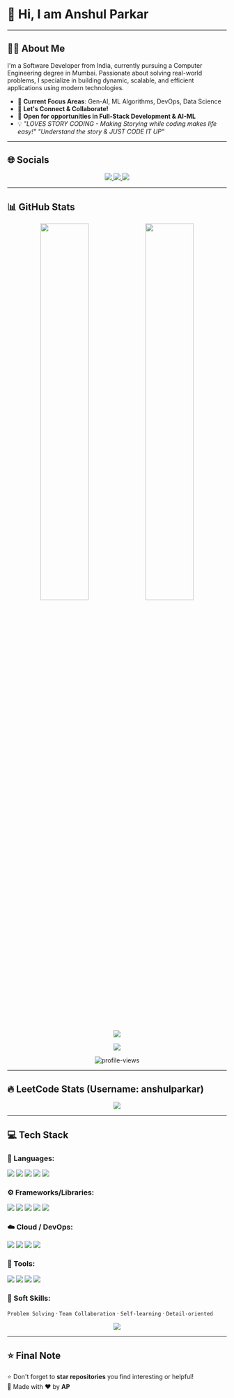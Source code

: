 # 👋 Hi, I am Anshul Parkar

---

## 👨‍💻 About Me

I'm a Software Developer from India, currently pursuing a Computer Engineering degree in Mumbai. Passionate about solving real-world problems, I specialize in building dynamic, scalable, and efficient applications using modern technologies.

- 🎯 **Current Focus Areas**: Gen-AI, ML Algorithms, DevOps, Data Science
- 🤝 **Let's Connect & Collaborate!**
- 💼 **Open for opportunities in Full-Stack Development & AI-ML**
- 💡 *"LOVES STORY CODING - Making Storying while coding makes life easy!" "Understand the story & JUST CODE IT UP"*

---

## 🌐 Socials

<p align="center">
  <a href="https://www.instagram.com/im__parkar" target="_blank">
    <img src="https://img.shields.io/badge/Instagram-E4405F?style=for-the-badge&logo=instagram&logoColor=white" />
  </a>
  <a href="https://www.linkedin.com/in/anshul-parkar-91306b286" target="_blank">
    <img src="https://img.shields.io/badge/LinkedIn-0077B5?style=for-the-badge&logo=linkedin&logoColor=white" />
  </a>
  <a href="mailto:anshulparkar@gmail.com">
    <img src="https://img.shields.io/badge/Email-D14836?style=for-the-badge&logo=gmail&logoColor=white" />
  </a>
</p>

---

## 📊 GitHub Stats

<p align="center">
  <img src="https://github-readme-stats.vercel.app/api?username=AnshulParkar&show_icons=true&theme=radical" width="47%" />
  <img src="https://github-readme-stats.vercel.app/api/top-langs/?username=AnshulParkar&layout=compact&theme=radical" width="47%" />
</p>

<p align="center">
  <img src="https://github-readme-streak-stats.herokuapp.com/?user=AnshulParkar&theme=radical" />
</p>

<p align="center">
  <img src="https://github-readme-activity-graph.cyclic.app/graph?username=AnshulParkar&theme=github-compact" />
</p>

<p align="center">
  <img src="https://komarev.com/ghpvc/?username=AnshulParkar&style=for-the-badge&color=red" alt="profile-views" />
</p>

---

## 🔥 LeetCode Stats (Username: anshulparkar)

<p align="center">
  <img src="https://leetcard.jacoblin.cool/anshulparkar?theme=dark&font=Arial&ext=activity" />
</p>

---

## 💻 Tech Stack

### 🧠 Languages:
<p>
  <img src="https://img.shields.io/badge/C++-00599C?style=flat-square&logo=c%2B%2B&logoColor=white"/>
  <img src="https://img.shields.io/badge/Python-3776AB?style=flat-square&logo=python&logoColor=white"/>
  <img src="https://img.shields.io/badge/JavaScript-F7DF1E?style=flat-square&logo=javascript&logoColor=black"/>
  <img src="https://img.shields.io/badge/TypeScript-3178C6?style=flat-square&logo=typescript&logoColor=white"/>
  <img src="https://img.shields.io/badge/SQL-003B57?style=flat-square&logo=postgresql&logoColor=white"/>
</p>

### ⚙️ Frameworks/Libraries:
<p>
  <img src="https://img.shields.io/badge/React-20232A?style=flat-square&logo=react&logoColor=61DAFB"/>
  <img src="https://img.shields.io/badge/Next.js-000000?style=flat-square&logo=next.js&logoColor=white"/>
  <img src="https://img.shields.io/badge/Flask-000000?style=flat-square&logo=flask&logoColor=white"/>
  <img src="https://img.shields.io/badge/Tailwind-06B6D4?style=flat-square&logo=tailwindcss&logoColor=white"/>
  <img src="https://img.shields.io/badge/Node.js-339933?style=flat-square&logo=nodedotjs&logoColor=white"/>
</p>

### ☁️ Cloud / DevOps:
<p>
  <img src="https://img.shields.io/badge/AWS-FF9900?style=flat-square&logo=amazonaws&logoColor=white"/>
  <img src="https://img.shields.io/badge/Git-F05032?style=flat-square&logo=git&logoColor=white"/>
  <img src="https://img.shields.io/badge/CI/CD-blue?style=flat-square&logo=githubactions&logoColor=white"/>
  <img src="https://img.shields.io/badge/Hostinger-673DE6?style=flat-square&logo=hostinger&logoColor=white"/>
</p>

### 🧰 Tools:
<p>
  <img src="https://img.shields.io/badge/Vite-646CFF?style=flat-square&logo=vite&logoColor=white"/>
  <img src="https://img.shields.io/badge/Clerk-EF4A4A?style=flat-square&logo=clerk&logoColor=white"/>
  <img src="https://img.shields.io/badge/Nodemailer-0A0A0A?style=flat-square&logo=gmail&logoColor=white"/>
  <img src="https://img.shields.io/badge/VSCode-007ACC?style=flat-square&logo=visualstudiocode&logoColor=white"/>
</p>

### 🧠 Soft Skills:
`Problem Solving` · `Team Collaboration` · `Self-learning` · `Detail-oriented`

<p align="center">
  <img src="https://skillicons.dev/icons?i=c++,ts,js,py,java,react,nextjs,nodejs,tailwind,flask,aws,git,docker,vscode,vite,figma,postgres,mongodb,mysql,redux,vercel,github,postman&theme=dark" />
</p>

---


## ⭐ Final Note

⭐ Don't forget to **star repositories** you find interesting or helpful!  
🧠 Made with ❤️ by **AP**


<!--
**AnshulParkar/AnshulParkar** is a ✨ _special_ ✨ repository because its `README.md` (this file) appears on your GitHub profile.

Here are some ideas to get you started:

- 🔭 I’m currently working on ...
- 🌱 I’m currently learning ...
- 👯 I’m looking to collaborate on ...
- 🤔 I’m looking for help with ...
- 💬 Ask me about ...
- 📫 How to reach me: ...
- 😄 Pronouns: ...
- ⚡ Fun fact: ...
-->
